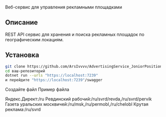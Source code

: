  Веб-сервис для управления рекламными площадками

## Описание

REST API сервис для хранения и поиска рекламных площадок по географическим локациям.


## Установка

```bash
git clone https://github.com/ArsIvvvv/AdvertisingService_JoniorPosition.git
cd ваш-репозиторий
dotnet run --urls "https://localhost:7239"
и перейдите "https://localhost:7239"/swagger
```

Создайте файл
Пример файла

Яндекс.Директ:/ru
Ревдинский рабочий:/ru/svrd/revda,/ru/svrd/pervik
Газета уральских москвичей:/ru/msk,/ru/permobl,/ru/chelobl
Крутая реклама:/ru/svrd
